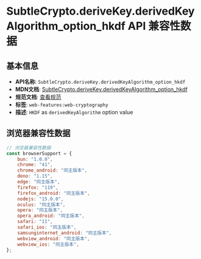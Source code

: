 # SubtleCrypto.deriveKey.derivedKeyAlgorithm_option_hkdf API 兼容性数据

## 基本信息

- **API名称**: `SubtleCrypto.deriveKey.derivedKeyAlgorithm_option_hkdf`
- **MDN文档**: [SubtleCrypto.deriveKey.derivedKeyAlgorithm_option_hkdf](https://developer.mozilla.org/docs/Web/API/SubtleCrypto/deriveKey)
- **规范文档**: [查看规范](https://w3c.github.io/webcrypto/#SubtleCrypto-method-deriveKey)
- **标签**: `web-features:web-cryptography`
- **描述**: `HKDF` as `derivedKeyAlgorithm` option value

## 浏览器兼容性数据

```javascript
// 浏览器兼容性数据
const browserSupport = {
    bun: "1.0.0",
    chrome: "41",
    chrome_android: "同主版本",
    deno: "1.15",
    edge: "同主版本",
    firefox: "119",
    firefox_android: "同主版本",
    nodejs: "15.0.0",
    oculus: "同主版本",
    opera: "同主版本",
    opera_android: "同主版本",
    safari: "11",
    safari_ios: "同主版本",
    samsunginternet_android: "同主版本",
    webview_android: "同主版本",
    webview_ios: "同主版本",
};

```

